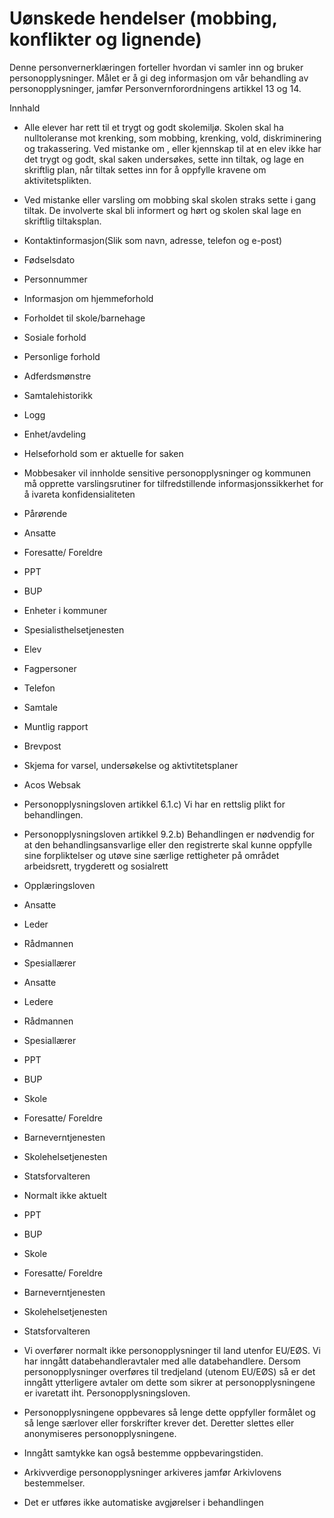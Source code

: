 # Uønskede hendelser (mobbing, konflikter og lignende)


  

Denne personvernerklæringen forteller hvordan vi samler inn og bruker personopplysninger. Målet er å gi deg informasjon om vår behandling av personopplysninger, jamfør Personvernforordningens artikkel 13 og 14.

  

Innhald

*   Alle elever har rett til et trygt og godt skolemiljø. Skolen skal ha nulltoleranse mot krenking, som mobbing, krenking, vold, diskriminering og trakassering. Ved mistanke om , eller kjennskap til at en elev ikke har det trygt og godt, skal saken undersøkes, sette inn tiltak, og lage en skriftlig plan, når tiltak settes inn for å oppfylle kravene om aktivitetsplikten.  
    
*   Ved mistanke eller varsling om mobbing skal skolen straks sette i gang tiltak. De involverte skal bli informert og hørt og skolen skal lage en skriftlig tiltaksplan.  
    
*   Kontaktinformasjon(Slik som navn, adresse, telefon og e-post)  
    
*   Fødselsdato  
    
*   Personnummer  
    
*   Informasjon om hjemmeforhold  
    
*   Forholdet til skole/barnehage  
    
*   Sosiale forhold  
    
*   Personlige forhold  
    
*   Adferdsmønstre  
    
*   Samtalehistorikk  
    
*   Logg  
    
*   Enhet/avdeling  
    
*   Helseforhold som er aktuelle for saken  
    
*   Mobbesaker vil innholde sensitive personopplysninger og kommunen må opprette varslingsrutiner for tilfredstillende informasjonssikkerhet for å ivareta konfidensialiteten  
    
*   Pårørende  
    
*   Ansatte  
    
*   Foresatte/ Foreldre  
    
*   PPT  
    
*   BUP  
    
*   Enheter i kommuner  
    
*   Spesialisthelsetjenesten  
    
*   Elev  
    
*   Fagpersoner  
    
*   Telefon  
    
*   Samtale  
    
*   Muntlig rapport  
    
*   Brevpost  
    
*   Skjema for varsel, undersøkelse og aktivtitetsplaner  
    
*   Acos Websak  
    
*   Personopplysningsloven artikkel 6.1.c) Vi har en rettslig plikt for behandlingen.  
    
*   Personopplysningsloven artikkel 9.2.b) Behandlingen er nødvendig for at den behandlingsansvarlige eller den registrerte skal kunne oppfylle sine forpliktelser og utøve sine særlige rettigheter på området arbeidsrett, trygderett og sosialrett  
    
*   Opplæringsloven  
    
*   Ansatte  
    
*   Leder  
    
*   Rådmannen  
    
*   Spesiallærer  
    
*   Ansatte  
    
*   Ledere  
    
*   Rådmannen  
    
*   Spesiallærer  
    
*   PPT  
    
*   BUP  
    
*   Skole  
    
*   Foresatte/ Foreldre  
    
*   Barneverntjenesten  
    
*   Skolehelsetjenesten  
    
*   Statsforvalteren  
    
*   Normalt ikke aktuelt  
    
*   PPT  
    
*   BUP  
    
*   Skole  
    
*   Foresatte/ Foreldre  
    
*   Barneverntjenesten  
    
*   Skolehelsetjenesten  
    
*   Statsforvalteren  
    
*   Vi overfører normalt ikke personopplysninger til land utenfor EU/EØS. Vi har inngått databehandleravtaler med alle databehandlere. Dersom personopplysninger overføres til tredjeland (utenom EU/EØS) så er det inngått ytterligere avtaler om dette som sikrer at personopplysningene er ivaretatt iht. Personopplysningsloven.  
    
*   Personopplysningene oppbevares så lenge dette oppfyller formålet og så lenge særlover eller forskrifter krever det. Deretter slettes eller anonymiseres personopplysningene.  
    
*   Inngått samtykke kan også bestemme oppbevaringstiden.  
    
*   Arkivverdige personopplysninger arkiveres jamfør Arkivlovens bestemmelser.  
    
*   Det er utføres ikke automatiske avgjørelser i behandlingen